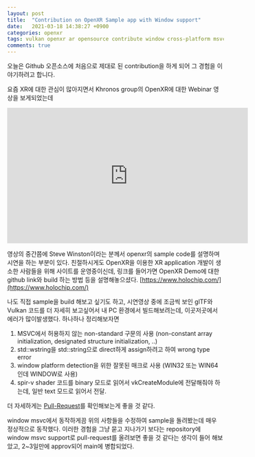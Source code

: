 ```yaml
---
layout: post
title:  "Contribution on OpenXR Sample app with Window support"
date:   2021-03-18 14:38:27 +0900
categories: openxr
tags: vulkan openxr ar opensource contribute window cross-platform msvc
comments: true  
---
```


오늘은 Github 오픈소스에 처음으로 제대로 된 contribution을 하게 되어 그 경험을 이야기하려고 합니다.

요즘 XR에 대한 관심이 많아지면서 Khronos group의 OpenXR에 대한 Webinar 영상을 보게되었는데 <br>

<iframe width="560" height="315" src="https://www.youtube-nocookie.com/embed/7eLQXMpwzsQ?start=1532" frameborder="0" allow="accelerometer; autoplay; clipboard-write; encrypted-media; gyroscope; picture-in-picture" allowfullscreen></iframe>

영상의 중간쯤에 Steve Winston이라는 분께서 openxr의 sample code를 설명하며 시연을 하는 부분이 있다.
친절하시게도 OpenXR을 이용한 XR application 개발이 생소한 사람들을 위해 사이트를 운영중이신데, 링크를 들어가면 
OpenXR Demo에 대한 github link와 build 하는 방법 등을 설명해놓으셨다.
[https://www.holochip.com/](https://www.holochip.com/) 

나도 직접 sample을 build 해보고 싶기도 하고, 시연영상 중에 조금씩 보인 glTF와 Vulkan 코드를 더 자세히 보고싶어서 
내 PC 환경에서 빌드해보려는데, 이곳저곳에서 에러가 많이발생했다. 하나하나 정리해보자면

1. MSVC에서 허용하지 않는 non-standard 구문의 사용 (non-constant array initialization, designated structure initialization, ..)
2. std::wstring을 std::string으로 direct하게 assign하려고 하여 wrong type error
3. window platform detection을 위한 잘못된 매크로 사용 (WIN32 또는 WIN64인데 WINDOW로 사용)
4. spir-v shader 코드를 binary 모드로 읽어서 vkCreateModule에 전달해줘야 하는데, 일반 text 모드로 읽어서 전달.

더 자세하게는 [Pull-Request](https://github.com/Holochip-Public/OpenXRSamples/pull/2)를 확인해보는게 좋을 것 같다.

window msvc에서 동작하게끔 위의 사항들을 수정하여 sample을 돌려봤는데 매우 정상적으로 동작했다.
이러한 경험을 그냥 묻고 지나가기 보다는 repository에 window msvc support로 
pull-request를 올려보면 좋을 것 같다는 생각이 들어 해보았고, 2~3일만에 approv되어 main에 병합되었다.
